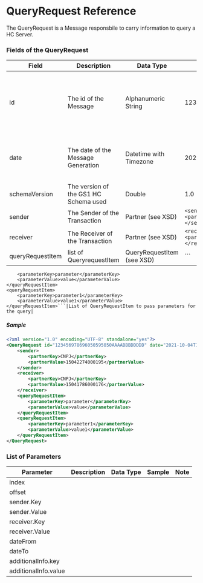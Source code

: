 # QueryRequest Reference

The QueryRequest is a Message responsbile to carry information to query a HC Server.


### Fields of the QueryRequest

|Field|Description|Data Type|Sample|Note|
|-----|-----------|---------|------|----|
|id|The id of the Message|Alphanumeric String|123456978696050595050AAAABBBDDDDD| The ID have to be unique inside the Trading Partner|
|date|The date of the Message Generation|Datetime with Timezone|2021-10-03T22:06:45Z| The date reference is always defined with GMT-0|
|schemaVersion|The version of the GS1 HC Schema used|Double|1.0||
|sender|The Sender of the Transaction|Partner (see XSD)|```<sender><partnerKey>CNPJ</partnerKey><partnerValue>15041786000176</partnerValue></sender>```||
|receiver|The Receiver of the Transaction|Partner (see XSD)|```<receiver><partnerKey>CNPJ</partnerKey><partnerValue>15041786000176</partnerValue></receiver>```||
|queryRequestItem|list of QueryrequestItem|QueryRequestItem (see XSD)|``` <queryRequestItem>
        <parameterKey>parameter</parameterKey>
        <parameterValue>value</parameterValue>
    </queryRequestItem>
    <queryRequestItem>
        <parameterKey>parameter1</parameterKey>
        <parameterValue>value1</parameterValue>
    </queryRequestItem>```|List of QueryRequestItem to pass parameters for the query|

##### Sample

```xml
<?xml version="1.0" encoding="UTF-8" standalone="yes"?>
<QueryRequest id="123456978696050595050AAAABBBDDDDD" date="2021-10-04T16:16:39Z" schemaVersion="1.0" xmlns="http://hc.gs1br.org.br/">
    <sender>
        <partnerKey>CNPJ</partnerKey>
        <partnerValue>15042274000195</partnerValue>
    </sender>
    <receiver>
        <partnerKey>CNPJ</partnerKey>
        <partnerValue>15041786000176</partnerValue>
    </receiver>
    <queryRequestItem>
        <parameterKey>parameter</parameterKey>
        <parameterValue>value</parameterValue>
    </queryRequestItem>
    <queryRequestItem>
        <parameterKey>parameter1</parameterKey>
        <parameterValue>value1</parameterValue>
    </queryRequestItem>
</QueryRequest>

```

### List of Parameters

|Parameter|Description|Data Type|Sample|Note|
|-----|-----------|---------|------|----|
|index|||||
|offset|||||
|sender.Key|||||
|sender.Value|||||
|receiver.Key|||||
|receiver.Value|||||
|dateFrom|||||
|dateTo|||||
|additionalInfo.key|||||
|additionalInfo.value|||||
